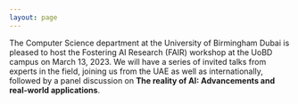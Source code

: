 ```yaml
---
layout: page
---
```


The Computer Science department at the University of Birmingham Dubai is pleased to host the Fostering AI Research (FAIR) workshop at the UoBD campus on March 13, 2023. We will have a series of invited talks from experts in the field, joining us from the UAE as well as internationally, followed by a panel discussion on **The reality of AI: Advancements and real-world applications**.
